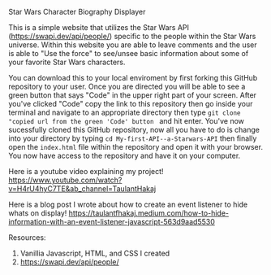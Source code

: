 Star Wars Character Biography Displayer

This is a simple website that utilizes the Star Wars API (https://swapi.dev/api/people/) specific to the people within the Star Wars universe. Within this website you are able to leave comments and the user is able to "Use the force" to see/unsee basic information about some of your favorite Star Wars characters.

You can download this to your local enviroment by first forking this GitHub repository to your user. Once you are directed you will be able to see a green button that says "Code" in the upper right part of your screen. After you've clicked "Code" copy the link to this repository then go inside your terminal and navigate to an appropriate directory then type ```git clone "copied url from the green 'Code' button ``` and hit enter. You've now sucessfully cloned this GitHub repository, now all you have to do is change into your directory by typing ```cd My-first-API--a-Starwars-API``` then finally open the ```index.html``` file within the repository and open it with your browser. You now have access to the repository and have it on your computer.


Here is a youtube video explaining my project! https://www.youtube.com/watch?v=H4rU4hyC7TE&ab_channel=TaulantHakaj

Here is a blog post I wrote about how to create an event listener to hide whats on display! https://taulantfhakaj.medium.com/how-to-hide-information-with-an-event-listener-javascript-563d9aad5530

Resources:

1. Vanillia Javascript, HTML, and CSS I created
2. https://swapi.dev/api/people/
